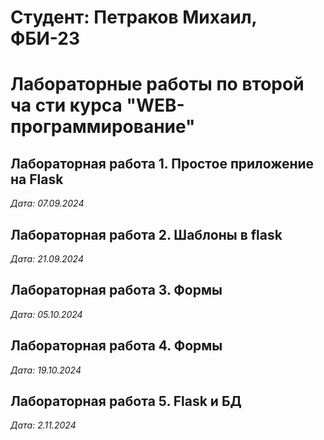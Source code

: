 # Студент: Петраков Михаил, ФБИ-23

# Лабораторные работы по второй ча сти курса "WEB- программирование"

## Лабораторная работа 1. Простое приложение на Flask

*Дата: 07.09.2024*

## Лабораторная работа 2. Шаблоны в flask

*Дата: 21.09.2024*

## Лабораторная работа 3. Формы

*Дата: 05.10.2024*

## Лабораторная работа 4. Формы

*Дата: 19.10.2024*

## Лабораторная работа 5. Flask и БД

*Дата: 2.11.2024*